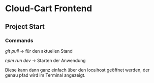 # Cloud-Cart Frontend

## Project Start

### Commands

*git pull* -> für den aktuellen Stand

*npm run dev* -> Starten der Anwendung 

Diese kann dann ganz einfach über den localhost geöffnet werden, der genau pfad wird im Terminal angezeigt.
